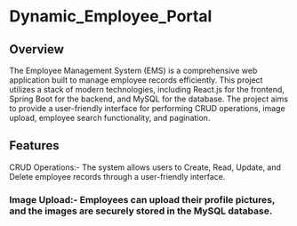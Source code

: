 # Dynamic_Employee_Portal

## Overview
The Employee Management System (EMS) is a comprehensive web application built to manage employee records efficiently. This project utilizes a stack of modern technologies, including React.js for the frontend, Spring Boot for the backend, and MySQL for the database. The project aims to provide a user-friendly interface for performing CRUD operations, image upload, employee search functionality, and pagination.

## Features 
CRUD Operations:- The system allows users to Create, Read, Update, and Delete employee records through a user-friendly interface.
 
### Image Upload:- Employees can upload their profile pictures, and the images are securely stored in the MySQL database.


